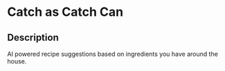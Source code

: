 # Catch as Catch Can

## Description

AI powered recipe suggestions based on ingredients you have around the house.
